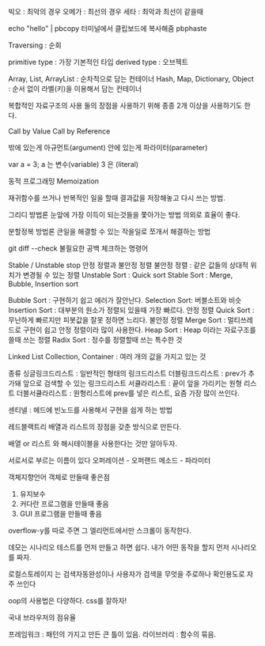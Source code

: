 빅오 : 최악의 경우
오메가 : 최선의 경우
세타 : 최악과 최선이 같을때

echo "hello" | pbcopy 터미널에서 클립보드에 복사해줌
pbphaste


Traversing : 순회

primitive type : 가장 기본적인 타입
derived type : 오브젝트

Array, List, ArrayList : 순차적으로 담는 컨테이너
Hash, Map, Dictionary, Object : 순서 없이 라벨(키)을 이용해서 담는 컨테이너

복합적인 자료구조의 사용
둘의 장점을 사용하기 위해 종종 2개 이상을 사용하기도 한다.

Call by Value
Call by Reference

밖에 있는게 아규먼트(argument)
안에 있는게 파라미터(parameter)

var a = 3;
a 는 변수(variable)
3 은 (literal)

동적 프로그래밍
Memoization

재귀함수를 쓰거나 반복적인 일을 할때
결과값을 저장해놓고 다시 쓰는 방법.


그리디 방법론
눈앞에 가장 이득이 되는것들을 쫓아가는 방법
의외로 효율이 좋다.

분할정복 방법론
큰일을 해결할 수 있는 작을일로 쪼개서 해결하는 방법

git diff --check
불필요한 공백 체크하는 명령어

Stable / Unstable stop
안정 정렬과 불안정 정렬
불안정 정렬 : 같은 값들의 상대적 위치가 변경될 수 있는 정렬
Unstable Sort : Quick sort
Stable Sort : Merge, Bubble, Insertion sort

Bubble Sort : 구현하기 쉽고 에러가 잘안난다.
Selection Sort: 버블소트와 비슷
Insertion Sort : 대부분의 원소가 정렬되 있을때 가장 빠르다. 안정 정렬
Quick Sort : 무난하게 빠르지만 피봇값을 잘못 정하면 느리다. 불안정 정렬
Merge Sort : 멀티쓰레드로 구현이 쉽고 안정 정렬이라 많이 사용한다.
Heap Sort : Heap 이라는 자료구조를 쓸때 쓰는 정렬
Radix Sort : 정수를 정렬할때 쓰는 특수한 것

Linked List
Collection, Container : 여러 개의 값을 가지고 있는 것

종류
싱글링크드리스트 : 일반적인 형태의 링크드리스트
더블링크드리스트 : prev가 추가돼 앞으로 검색할 수 있는 링크드리스트
서큘라리스트 : 끝이 앞을 가리키는 원형 리스트
더블서큘라리스트 : 원형리스트에 prev를 넣은 리스트, 요즘 가장 많이 쓰인다.

센티넬 : 헤드에 빈노드를 사용해서 구현을 쉽게 하는 방법

레드블랙트리
배열과 리스트의 장점을 갖춘 방식으로 만든다.

배열 or 리스트 와 해시테이블을 사용한다는 것만 알아두자.

서로서로 부르는 이름이 있다
오퍼레이션 - 오퍼랜드
메소드 - 파라미터

객체지향언어
객체로 만들때 좋은점
1) 유지보수
2) 커다란 프로그램을 만들때 좋음
3) GUI 프로그램을 만들때 좋음


overflow-y를 따로 주면 그 엘리먼트에서만 스크롤이 동작한다.

데모는 시나리오 테스트를 먼저 만들고 하면 쉽다.
내가 어떤 동작을 할지 먼저 시나리오를 짜자.

로컬스토레이지 는 검색자동완성이나 사용자가 검색을 무엇을 주로하나 확인용도로 자주 쓰인다

oop의 사용법은 다양하다.
css를 잘하자!

국내 브라우저의 점유율

프레임워크 : 패턴의 가지고 만든 큰 틀이 있음.
라이브러리 : 함수의 묶음.
